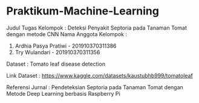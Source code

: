 # Praktikum-Machine-Learning

Judul Tugas Kelompok : Deteksi Penyakit Septoria pada Tanaman Tomat dengan metode CNN
Nama Anggota Kelompok : 
1. Ardhia Pasya Pratiwi - 201910370311386
2. Try Wulandari - 201910370311356

Dataset : Tomato leaf disease detection 

Link Dataset : https://www.kaggle.com/datasets/kaustubhb999/tomatoleaf

Referensi Jurnal : Pendeteksian Septoria pada Tanaman Tomat dengan Metode Deep Learning berbasis Raspberry Pi 
